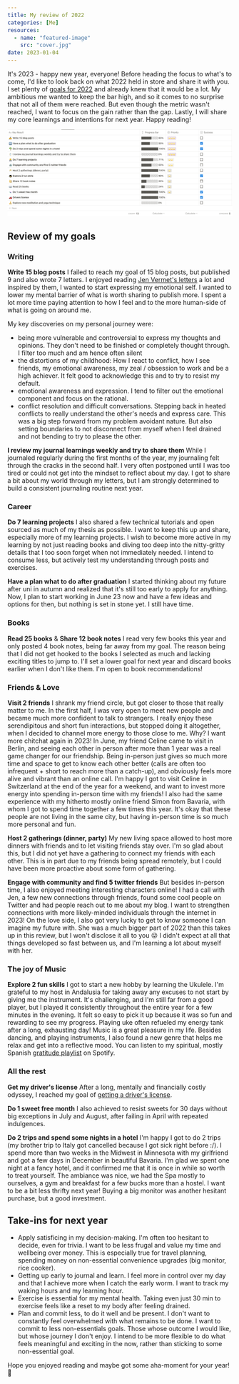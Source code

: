 ```yaml
---
title: My review of 2022
categories: [Me]
resources:
  - name: "featured-image"
    src: "cover.jpg"
date: 2023-01-04
---
```

It's 2023 - happy new year, everyone! Before heading the focus to what's to come, I'd like to look back on what 2022 held in store and share it with you. I set plenty of [goals for 2022](https://astobbe.me/posts/2022/) and already knew that it would be a lot. My ambitious me wanted to keep the bar high, and so it comes to no surprise that not all of them were reached. But even though the metric wasn't reached, I want to focus on the gain rather than the gap. Lastly, I will share my core learnings and intentions for next year. Happy reading! 

![goals22.png](goals22.png)
## Review of my goals 
### Writing 
**Write 15 blog posts** 
I failed to reach my goal of 15 blog posts, but published 9 and also wrote 7 letters. I enjoyed reading [Jen Vermet's letters](https://jenvermet.com/) a lot and inspired by them, I wanted to start expressing my emotional self. I wanted to lower my mental barrier of what is worth sharing to publish more. I spent a lot more time paying attention to how I feel and to the more human-side of what is going on around me. 

My key discoveries on my personal journey were: 
- being more vulnerable and controversial to express my thoughts and opinions. They don't need to be finished or completely thought through. I filter too much and am hence often silent 
- the distortions of my childhood: How I react to conflict, how I see friends, my emotional awareness, my zeal / obsession to work and be a high achiever. It felt good to acknowledge this and to try to resist my default. 
- emotional awareness and expression. I tend to filter out the emotional component and focus on the rational. 
- conflict resolution and difficult conversations. Stepping back in heated conflicts to really understand the other's needs and express care. This was a big step forward from my problem avoidant nature. But also setting boundaries to not disconnect from myself when I feel drained and not bending to try to please the other. 

**I review my journal learnings weekly and try to share them** 
While I journaled regularly during the first months of the year, my journaling felt through the cracks in the second half. I very often postponed until I was too tired or could not get into the mindset to reflect about my day. I got to share a bit about my world through my letters, but I am strongly determined to build a consistent journaling routine next year.

### Career 
**Do 7 learning projects** 
I also shared a few technical tutorials and open sourced as much of my thesis as possible. I want to keep this up and share, especially more of my learning projects. I wish to become more active in my learning by not just reading books and diving too deep into the nitty-gritty details that I too soon forget when not immediately needed. I intend to consume less, but actively test my understanding through posts and exercises. 

**Have a plan what to do after graduation**
I started thinking about my future after uni in autumn and realized that it's still too early to apply for anything. Now, I plan to start working in June 23 now and have a few ideas and options for then, but nothing is set in stone yet. I still have time. 

### Books 
**Read 25 books** & **Share 12 book notes**
I read very few books this year and only posted 4 book notes, being far away from my goal. The reason being that I did not get hooked to the books I selected as much and lacking exciting titles to jump to. I'll set a lower goal for next year and discard books earlier when I don't like them. I'm open to book recommendations! 

### Friends & Love 
**Visit 2 friends**
I shrank my friend circle, but got closer to those that really matter to me. In the first half, I was very open to meet new people and became much more confident to talk to strangers. I really enjoy these serendipitous and short fun interactions, but stopped doing it altogether, when I decided to channel more energy to those close to me. Why? I want more chitchat again in 2023! In June, my friend Celine came to visit in Berlin, and seeing each other in person after more than 1 year was a real game changer for our friendship. Being in-person just gives so much more time and space to get to know each other better (calls are often too infrequent + short to reach more than a catch-up), and obviously feels more alive and vibrant than an online call. I'm happy I got to visit Celine in Switzerland at the end of the year for a weekend, and want to invest more energy into spending in-person time with my friends! I also had the same experience with my hitherto mostly online friend Simon from Bavaria, with whom I got to spend time together a few times this year. It's okay that these people are not living in the same city, but having in-person time is so much more personal and fun. 

**Host 2 gatherings (dinner, party)** 
My new living space allowed to host more dinners with friends and to let visiting friends stay over. I'm so glad about this, but I did not yet have a gathering to connect my friends with each other. This is in part due to my friends being spread remotely, but I could have been more proactive about some form of gathering. 

**Engage with community and find 5 twitter friends** 
But besides in-person time, I also enjoyed meeting interesting characters online! I had a call with Jen, a few new connections through friends, found some cool people on Twitter and had people reach out to me about my blog. I want to strengthen connections with more likely-minded individuals through the internet in 2023! On the love side, I also got very lucky to get to know someone I can imagine my future with. She was a much bigger part of 2022 than this takes up in this review, but I won't disclose it all to you 😜 I didn't expect at all that things developed so fast between us, and I'm learning a lot about myself with her.

### The joy of Music
**Explore 2 fun skills** 
I got to start a new hobby by learning the Ukulele. I'm grateful to my host in Andalusia for taking away any excuses to not start by giving me the instrument. It's challenging, and I'm still far from a good player, but I played it consistently throughout the entire year for a few minutes in the evening. It felt so easy to pick it up because it was so fun and rewarding to see my progress. Playing uke often refueled my energy tank after a long, exhausting day! Music is a great pleasure in my life. Besides dancing, and playing instruments, I also found a new genre that helps me relax and get into a reflective mood. You can listen to my spiritual, mostly Spanish [gratitude playlist](https://open.spotify.com/playlist/18DVZPPyRAiHP3ZNJDydzn?si=c664474b3ecd4c38) on Spotify.

### All the rest 
**Get my driver's license** 
After a long, mentally and financially costly odyssey, I reached my goal of [getting a driver's license](https://astobbe.me/posts/drivers-license/). 

**Do 1 sweet free month** I also achieved to resist sweets for 30 days without big exceptions in July and August, after failing in April with repeated indulgences. 

**Do 2 trips and spend some nights in a hotel** 
I'm happy I got to do 2 trips (my brother trip to Italy got cancelled because I got sick right before :/). I spend more than two weeks in the Midwest in Minnesota with my girlfriend and got a few days in December in beautiful Bavaria. I'm glad we spent one night at a fancy hotel, and it confirmed me that it is once in while so worth to treat yourself. The ambiance was nice, we had the Spa mostly to ourselves, a gym and breakfast for a few bucks more than a hostel. I want to be a bit less thrifty next year! Buying a big monitor was another hesitant purchase, but a good investment. 

## Take-ins for next year 
- Apply satisficing in my decision-making. I'm often too hesitant to decide, even for trivia. I want to be less frugal and value my time and wellbeing over money. This is especially true for travel planning, spending money on non-essential convenience upgrades (big monitor, rice cooker). 
- Getting up early to journal and learn. I feel more in control over my day and that I achieve more when I catch the early worm. I want to track my waking hours and my learning hour. 
- Exercise is essential for my mental health. Taking even just 30 min to exercise feels like a reset to my body after feeling drained. 
- Plan and commit less, to do it well and be present. I don't want to constantly feel overwhelmed with what remains to be done. I want to commit to less non-essentials goals. Those whose outcome I would like, but whose journey I don't enjoy. I intend to be more flexible to do what feels meaningful and exciting in the now, rather than sticking to some non-essential goal. 

Hope you enjoyed reading and maybe got some aha-moment for your year!👋 
